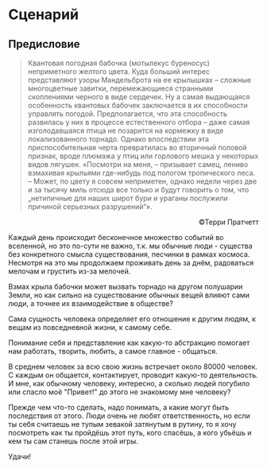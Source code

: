 <h1>Сценарий</h1>

<h2>Предисловие</h2>

> Квантовая погодная бабочка (мотылекус буреносус) неприметного желтого цвета. Куда больший интерес представляют узоры Мандельброта на ее крылышках – сложные многоцветные завитки, перемежающиеся странными скоплениями черного в виде сердечек. Ну а самая выдающаяся особенность квантовых бабочек заключается в их способности управлять погодой. Предполагается, что эта способность развилась у них в процессе естественного отбора – даже самая изголодавшаяся птица не позарится на кормежку в виде локализованного торнадо. Однако впоследствии эта приспособительная черта превратилась во вторичный половой признак, вроде плюмажа у птиц или горлового мешка у некоторых видов лягушек. «Посмотри на меня, – призывает самец, лениво взмахивая крыльями где-нибудь под пологом тропического леса. – Может, по цвету я совсем неприметен, однако недели через две и за тысячу миль отсюда все только и будут говорить о том, что „нетипичные для наших широт бури и ураганы послужили причиной серьезных разрушений“».

<p style='text-align: right;'>©Терри Пратчетт</p>

Каждый день происходит бесконечное множество событий во вселенной, но это по-сути не важно, т.к. мы обычные люди -  существа без конкретного смысла существования, песчинки в рамках космоса. Несмотря на это мы продолжаем проживать день за днём, радоваться мелочам и грустить из-за мелочей.

Взмах крыла бабочки может вызвать торнадо на другом полушарии Земли, но как сильно на существование обычных вещей влияют сами люди, а точнее их взаимодействие в обществе?

Сама сущность человека определяет его отношение к другим людям, к вещам из повседневной жизни, к самому себе.

Понимание себя и представление как какую-то абстракцию помогает нам работать, творить, любить, а самое главное - общаться.

В среднем человек за всю свою жизнь встречает около 80000 человек. С каждым он общается, контактирует, проводит какую-то деятельность. И мне, как обычному человеку, интересно, а сколько людей погубило или спасло моё "Привет!" до этого не знакомому мне человеку?

Прежде чем что-то сделать, надо понимать, а какие могут быть последствия от этого. Люди очень не любят ответственность, но если ты себя считаешь не тупым зевакой затянутым в рутину, то я хочу посмотреть как ты пройдёшь этот путь, кого спасёшь, а кого убьёшь и кем ты сам станешь после этой игры.

Удачи!